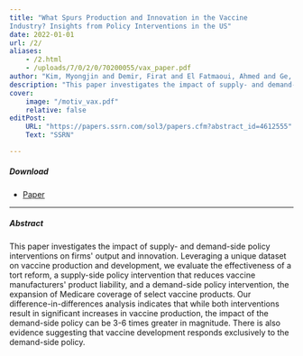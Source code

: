 ```yaml
---
title: "What Spurs Production and Innovation in the Vaccine
Industry? Insights from Policy Interventions in the US" 
date: 2022-01-01
url: /2/
aliases: 
    - /2.html
    - /uploads/7/0/2/0/70200055/vax_paper.pdf
author: "Kim, Myongjin and Demir, Firat and El Fatmaoui, Ahmed and Ge, Qi and Ghosh, Pallab and Zhao, Junying"
description: "This paper investigates the impact of supply- and demand-side policy interventions on firms' output and innovation. Leveraging a unique dataset on vaccine production and development, we evaluate the effectiveness of a tort reform, a supply-side policy intervention that reduces vaccine manufacturers' product liability, and a demand-side policy intervention, the expansion of Medicare coverage of select vaccine products." 
cover:
    image: "/motiv_vax.pdf"
    relative: false
editPost:
    URL: "https://papers.ssrn.com/sol3/papers.cfm?abstract_id=4612555"
    Text: "SSRN"

---
```


##### Download

+ [Paper](/vax_paper.pdf)


---

##### Abstract

This paper investigates the impact of supply- and demand-side policy interventions on firms' output and innovation. Leveraging a unique dataset on vaccine production and development, we evaluate the effectiveness of a tort reform, a supply-side policy intervention that reduces vaccine manufacturers' product liability, and a demand-side policy intervention, the expansion of Medicare coverage of select vaccine products. Our difference-in-differences analysis indicates that while both interventions result in significant increases in vaccine production, the impact of the demand-side policy can be 3-6 times greater in magnitude. There is also evidence suggesting that vaccine development responds exclusively to the demand-side policy.

